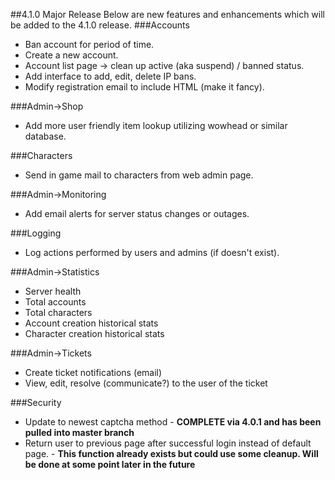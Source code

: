 ##4.1.0 Major Release
Below are new features and enhancements which will be added to the 4.1.0 release.
###Accounts
 - Ban account for period of time.
 - Create a new account.
 - Account list page -> clean up active (aka suspend) / banned status.
 - Add interface to add, edit, delete IP bans.
 - Modify registration email to include HTML (make it fancy).

###Admin->Shop
 - Add more user friendly item lookup utilizing wowhead or similar database.

###Characters
 - Send in game mail to characters from web admin page.

###Admin->Monitoring
 - Add email alerts for server status changes or outages.

###Logging
 - Log actions performed by users and admins (if doesn't exist).

###Admin->Statistics
 - Server health
 - Total accounts
 - Total characters
 - Account creation historical stats
 - Character creation historical stats

###Admin->Tickets
 - Create ticket notifications (email)
 - View, edit, resolve (communicate?) to the user of the ticket

###Security
 - Update to newest captcha method - **COMPLETE via 4.0.1 and has been pulled into master branch**
 - Return user to previous page after successful login instead of default page. - **This function already exists but could use some cleanup.  Will be done at some point later in the future**